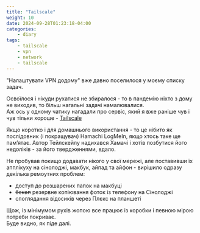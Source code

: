 ```yaml
---
title: "Tailscale"
weight: 10
date: 2024-09-28T01:23:18-04:00
categories:
    - diary
tags:
    - tailscale
    - vpn
    - network
    - tailscale
---
```


"Налаштувати VPN додому" вже давно поселилося у моєму списку задач.
<!--more-->
Освоїлося і нікуди рухатися не збиралося - то в пандемію ніхто з дому не виходив, то більш нагальні задачі намалювалися.  
Аж ось у одному чатику нагадали про сервіс, який я вже раніше чув і чув тільки хороше - [Tailscale](https://tailscale.com/)

Якщо коротко і для домашнього використання - то це нібито як послідовник (і покращувач) Hamachi LogMeIn, якщо хтось таке ще памʼятає. Автор Тейлскейлу надихався Хамачі і хотів позбутися його недоліків - за його твердженнями, вдало.

Не пробував покищо додавати нікого у свої мережі, але поставивши їх апплікуху на сінолоджі, макбук, айпад та айфон - вирішило одразу декілька ремоутних проблем:

- доступ до розшарених папок на макбуці
- ~~бекап~~ резервне копіювання фоток із телефону на Сінолоджі
- споглядання відосиків через Плєкс на планшеті

Щож, із мінімумом рухів жопою все працює із коробки і певною мірою потреби покриває.  
Буде видно, як піде далі.
